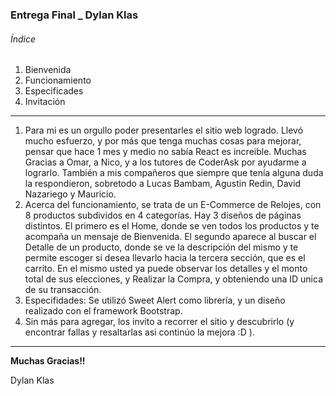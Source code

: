### Entrega Final \_ Dylan Klas

###### Índice

1. Bienvenida
1. Funcionamiento
1. Especificades
1. Invitación

---

1. Para mi es un orgullo poder presentarles el sitio web logrado. Llevó mucho esfuerzo, y por más que tenga muchas cosas para mejorar, pensar que hace 1 mes y medio no sabía React es increible. Muchas Gracias a Omar, a Nico, y a los tutores de CoderAsk por ayudarme a lograrlo. También a mis compañeros que siempre que tenía alguna duda la respondieron, sobretodo a Lucas Bambam, Agustin Redin, David Nazariego y Mauricio.
1. Acerca del funcionamiento, se trata de un E-Commerce de Relojes, con 8 productos subdividos en 4 categorías.
   Hay 3 diseños de páginas distintos. El primero es el Home, donde se ven todos los productos y te acompaña un mensaje de Bienvenida. El segundo aparece al buscar el Detalle de un producto, donde se ve la descripción del mismo y te permite escoger si desea llevarlo hacia la tercera sección, que es el carrito. En el mismo usted ya puede observar los detalles y el monto total de sus elecciones, y Realizar la Compra, y obteniendo una ID unica de su transacción.
1. Especifidades: Se utilizó Sweet Alert como librería, y un diseño realizado con el framework Bootstrap.
1. Sin más para agregar, los invito a recorrer el sitio y descubrirlo (y encontrar fallas y resaltarlas asi continúo la mejora :D ).

---

**Muchas Gracias!!**

Dylan Klas
